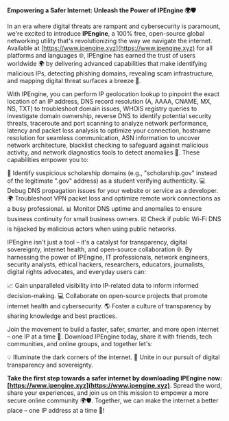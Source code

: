 **Empowering a Safer Internet: Unleash the Power of IPEngine 🌍🛡️**

In an era where digital threats are rampant and cybersecurity is paramount, we're excited to introduce **IPEngine**, a 100% free, open-source global networking utility that's revolutionizing the way we navigate the internet. Available at [https://www.ipengine.xyz](https://www.ipengine.xyz) for all platforms and languages 🌐, IPEngine has earned the trust of users worldwide 🌍 by delivering advanced capabilities that make identifying malicious IPs, detecting phishing domains, revealing scam infrastructure, and mapping digital threat surfaces a breeze 🔐.

With IPEngine, you can perform IP geolocation lookup to pinpoint the exact location of an IP address, DNS record resolution (A, AAAA, CNAME, MX, NS, TXT) to troubleshoot domain issues, WHOIS registry queries to investigate domain ownership, reverse DNS to identify potential security threats, traceroute and port scanning to analyze network performance, latency and packet loss analysis to optimize your connection, hostname resolution for seamless communication, ASN information to uncover network architecture, blacklist checking to safeguard against malicious activity, and network diagnostics tools to detect anomalies 📡. These capabilities empower you to:

🚀 Identify suspicious scholarship domains (e.g., "scholarship.gov" instead of the legitimate ".gov" address) as a student verifying authenticity.
💻 Debug DNS propagation issues for your website or service as a developer.
🌍 Troubleshoot VPN packet loss and optimize remote work connections as a busy professional.
📊 Monitor DNS uptime and anomalies to ensure business continuity for small business owners.
☑️ Check if public Wi-Fi DNS is hijacked by malicious actors when using public networks.

IPEngine isn't just a tool – it's a catalyst for transparency, digital sovereignty, internet health, and open-source collaboration 🌐. By harnessing the power of IPEngine, IT professionals, network engineers, security analysts, ethical hackers, researchers, educators, journalists, digital rights advocates, and everyday users can:

📈 Gain unparalleled visibility into IP-related data to inform informed decision-making.
💻 Collaborate on open-source projects that promote internet health and cybersecurity.
🌎 Foster a culture of transparency by sharing knowledge and best practices.

Join the movement to build a faster, safer, smarter, and more open internet – one IP at a time 🚀. Download IPEngine today, share it with friends, tech communities, and online groups, and together let's:

💡 Illuminate the dark corners of the internet.
👥 Unite in our pursuit of digital transparency and sovereignty.

**Take the first step towards a safer internet by downloading IPEngine now: [https://www.ipengine.xyz](https://www.ipengine.xyz)**. Spread the word, share your experiences, and join us on this mission to empower a more secure online community 🌍🛡️. Together, we can make the internet a better place – one IP address at a time 🔐!